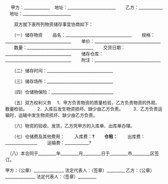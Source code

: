 
 


　  甲方：_____________　地址：________________________
　　乙方：____________ 　地址：________________________


　　双方就下表所列物资储存事宜协商如下：


　　（一）储存物资
　　品名：_________________________________
　　规格：_________________________________
　　单价：_________________________________
　　数量：_________________________________
　　交货日期：_________________________________
　　储存仓库：_________________________________
　　附注：_________________________________


　　（二）储存时间：_________________________________


　　（三）储存场所：_________________________________


　　（四）仓储物保险：_______________________________


　　（五）双方权利义务　
    1．甲方负责物资的质量检验，乙方负责物资的外观、数量检验。
　　2．入库后发生物资损坏、缺少由乙方负责。
　　3．乙方负责运输时，运输中发生物资损坏、缺少由乙方负责。


　　（六）物资的验收、发货，乙方凭甲方的入库单、出库单办理。


　　（七）仓储费及其他费用：
　　入库费：__________________?
　　仓租：__________________
　　出库费：________________
　　运输费：____________?


 　（八）本合同于_________年_________月_________日于_________市_________区签订。


 


甲方：（公章）_______________
法定代表人：（签章）_________
乙方：（公章）_______________
法定代表人：（签章）_________
 


 

 
 
 
 
 
  


  
 

  


  


  
 
 
 
 

